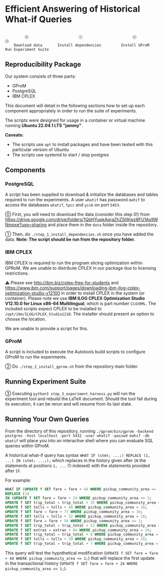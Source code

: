 # Efficient Answering of Historical What-if Queries

```

         ⓪                       ①                       ②                        ③
    Download data       Install dependencies         Install GProM         Run Experiment Suite

```

## Reproducibility Package

Our system consists of three parts:
* GProM
* PostgreSQL
* IBM CPLEX

This document will detail in the following sections how to set up each component appropriately in order to run the suite of experiments.

The scripts were designed for usage in a container or virtual machine running **Ubuntu 22.04.1 LTS "jammy"**.

**Caveats:**

- The scripts use `apt` to install packages and have been tested with this particular version of Ubuntu
- The scripts use systemd to start / stop postgres

## Components

### PostgreSQL

A script has been supplied to download & initialize the databases and tables required to run the experiments.
A user `whatif` has password `mahif` to access the databases `whatif`, `tpcc` and `ycsb` on port `5453`.

⓪ First, you will need to download the data (consider this step 0!) from https://drive.google.com/drive/folders/1QbHYupkAqraZhZSlWwz8FU1As9WNmpxe?usp=sharing and place them in the `data` folder inside the repository.

① Then, do `./step_1_install_dependencies.sh` once you have added the data. **Note: The script should be run from the repository folder.**

### IBM CPLEX
IBM CPLEX is required to run the program slicing optimization within GPRoM.
We are unable to distribute CPLEX in our package due to licensing restrictions.

⚠ Please see http://ibm.biz/cplex-free-for-students and https://www.ibm.com/support/pages/downloading-ibm-ilog-cplex-optimization-studio-v12100 in order to install CPLEX in the system (or container).
Please note we use **IBM ILOG CPLEX Optimization Studio V12.10.0 for Linux x86-64 Multilingual**, which is part number `CC439ML`.
The included scripts expect CPLEX to be installed to `/opt/ibm/ILOG/CPLEX_Studio1210`. The installer should present an option to choose the location.

We are unable to provide a script for this.

### GProM

A script is included to execute the Autotools build scripts to configure GProM to run the experiments.

② Do `./step_2_install_gprom.sh` from the repository main folder.

## Running Experiment Suite

③ Executing `python3 step_3_experiment_harness.py` will run the experiment tool and rebuild the LaTeX document.
Should the tool fail during its execution, it can be rerun and will resume from its last state.

## Running Your Own Queries

From the directory of this repository, running `./gprom/bin/gprom -backend postgres -host localhost -port 5432 -user whatif -passwd mahif -db whatif` will place you into an interactive shell where you can evaluate SQL queries within GProM.

A historical what-if query has syntax `WHAT IF (stmt; ...;) REPLACE (1, ...) IN (stmt; ...;);`
which replaces in the history given after `IN` the statements at positions `1, ...` (1-indexed) with the statements provided after `IF`. 

For example:

```sql
WHAT IF (UPDATE f SET fare = fare + 44 WHERE pickup_community_area <= 1;)
REPLACE (1)
IN (UPDATE f SET fare = fare + 24 WHERE pickup_community_area <= 1;
UPDATE f SET trip_total = trip_total + 35 WHERE pickup_community_area = 16;
UPDATE f SET tolls = tolls + 40 WHERE pickup_community_area = 16;
UPDATE f SET fare = fare + 77 WHERE pickup_community_area = 16;
UPDATE f SET tolls = tolls + 32 WHERE pickup_community_area = 16;
UPDATE f SET fare = fare + 56 WHERE pickup_community_area <= 1;
UPDATE f SET trip_total = trip_total + 52 WHERE pickup_community_area = 16;
UPDATE f SET extras = extras + 84 WHERE pickup_community_area = 16;
UPDATE f SET trip_total = trip_total + 8 WHERE pickup_community_area = 16;
UPDATE f SET tolls = tolls + 39 WHERE pickup_community_area = 16;
UPDATE f SET trip_total = trip_total + 7 WHERE pickup_community_area = 16;);
```

This query will test the hypothetical modification (`UPDATE f SET fare = fare + 44 WHERE pickup_community_area <= 1;`) that will replace the first update in the transactional history (`UPDATE f SET fare = fare + 24 WHERE pickup_community_area <= 1;`).


